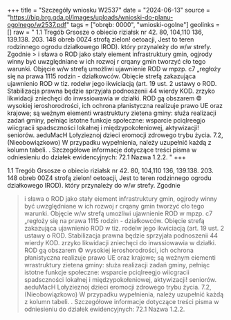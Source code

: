 +++
title = "Szczegóły wniosku W2537"
date = "2024-06-13"
source = "https://bip.brg.gda.pl/images/uploads/wnioski-do-planu-ogolnego/w2537.pdf"
tags = ["obręb: 0000", "wnioski-ogolne"]
geolinks = []
raw = " 1.1 Tregób Grsosze o obiecio riziałsk nr 42. 80, 104,110 136, 139.138. 203. 148 obreb 00Z4 strofą zielon! oetoacji, Jest to teren rodzinnego ogrodu działkowego IROD). który przynależy do w/w strefy. Zgodnie > i sława o ROD jako stały eiement infrastruktury gmin, ogjrody winny być uwzględniane w ich rozwoj r crqany gmin tworzyć cło tego warunki. Objęcie w/w strefą umożliwi ujawnienie ROD w mpzp. c7 „regłoży się na prawa 1115 rodzin - działkowców. Obięcie strefą zakazująca ujawnienio ROD w tiz. rodelw jego ikwiciacją (art. 19 ust. 2 ustawy o ROD. Stabilizacja prawna będzie sprzyjała podnoszenii 44 wierdy KOD. zrzyko likwidacji zniechęci do inwssiowawia w działki. ROD gą obszarem © wysokiej ieroshorodrości, ich ochrona płanistyczna realizuje prawo UE oraz krajowe; są weżnym eiementi wrastruktury zietena gminy: służa realizacji zadań gminy, pełniąc istotne funkcje społeczne: wsparcie pciqlreegjo wiicgracii spadsczności lokałnej i międzypokołeniowej, aktywizacji! seniorów. aeduMacH Lołyzieznoj dzieci eromocji zdrowego trybu życia. 7.2, (Nieobowiązkowo) W przypadku wypełnienia, należy uzupełnić każdą z kolumn tabeli. . Szczegółowe informacje dotyczące treści pisma w odniesieniu do działek ewidencyjnych:  72.1 Nazwa 1.2.2. "
+++


1.1 Tregób Grsosze o obiecio riziałsk nr 42. 80, 104,110 136, 139.138. 203. 148 obreb 00Z4 strofą zielon!
oetoacji, Jest to teren rodzinnego ogrodu działkowego IROD). który przynależy do w/w strefy. Zgodnie
> i sława o ROD jako stały eiement infrastruktury gmin, ogjrody winny być uwzględniane w ich rozwoj
r crqany gmin tworzyć cło tego warunki. Objęcie w/w strefą umożliwi ujawnienie ROD w mpzp. c7
„regłoży się na prawa 1115 rodzin - działkowców. Obięcie strefą zakazująca ujawnienio ROD w tiz.
rodelw jego ikwiciacją (art. 19 ust. 2 ustawy o ROD. Stabilizacja prawna będzie sprzyjała podnoszenii
44 wierdy KOD. zrzyko likwidacji zniechęci do inwssiowawia w działki. ROD gą obszarem © wysokiej
ieroshorodrości, ich ochrona płanistyczna realizuje prawo UE oraz krajowe; są weżnym eiementi
wrastruktury zietena gminy: służa realizacji zadań gminy, pełniąc istotne funkcje społeczne: wsparcie
pciqlreegjo wiicgracii spadsczności lokałnej i międzypokołeniowej, aktywizacji! seniorów. aeduMacH
Lołyzieznoj dzieci eromocji zdrowego trybu życia.
7.2, (Nieobowiązkowo) W przypadku wypełnienia, należy uzupełnić każdą z kolumn tabeli.
. Szczegółowe informacje dotyczące treści pisma w odniesieniu do działek ewidencyjnych:
 72.1 Nazwa 1.2.2. 


